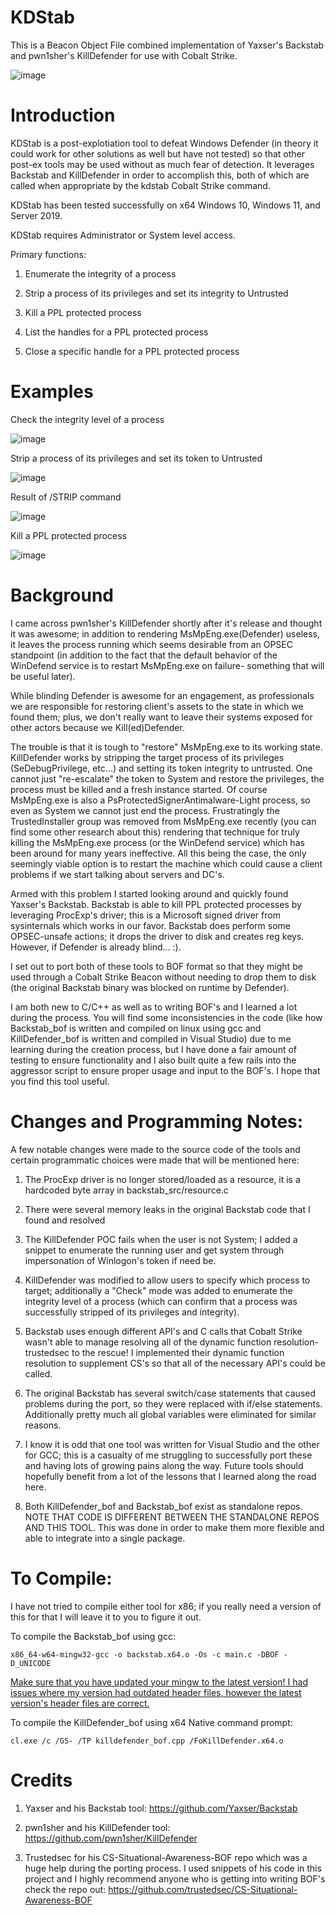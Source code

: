 # KDStab
This is a Beacon Object File combined implementation of Yaxser's Backstab and pwn1sher's KillDefender for use with Cobalt Strike. 

![image](https://user-images.githubusercontent.com/91164728/157608785-d0c93a90-78e1-4031-b08c-206985010554.png)

# Introduction
KDStab is a post-explotiation tool to defeat Windows Defender (in theory it could work for other solutions as well but have not tested) so that other post-ex tools may be used without as much fear of detection. It leverages Backstab and KillDefender in order to accomplish this, both of which are called when appropriate by the kdstab Cobalt Strike command.

KDStab has been tested successfully on x64 Windows 10, Windows 11, and Server 2019. 

KDStab requires Administrator or System level access.

Primary functions:

  1. Enumerate the integrity of a process
  
  2. Strip a process of its privileges and set its integrity to Untrusted
  
  3. Kill a PPL protected process
  
  4. List the handles for a PPL protected process
  
  5. Close a specific handle for a PPL protected process

# Examples
Check the integrity level of a process

![image](https://user-images.githubusercontent.com/91164728/157605672-d4a491e9-c8a8-4215-aef3-eaa99deb30d6.png)

Strip a process of its privileges and set its token to Untrusted

![image](https://user-images.githubusercontent.com/91164728/157605903-f2df0b50-d233-45b7-b092-6fbb6022d95c.png)

Result of /STRIP command

![image](https://user-images.githubusercontent.com/91164728/157606113-36256c63-59ef-4e15-8f18-ef3dc7ecc34f.png)

Kill a PPL protected process

![image](https://user-images.githubusercontent.com/91164728/157605876-4572bf6e-d1f2-4c1b-ac23-d5f10f863e8b.png)

# Background
I came across  pwn1sher's KillDefender shortly after it's release and thought it was awesome; in addition to rendering MsMpEng.exe(Defender) useless, it leaves the process running which seems desirable from an OPSEC standpoint (in addition to the fact that the default behavior of the WinDefend service is to restart MsMpEng.exe on failure- something that will be useful later). 

While blinding Defender is awesome for an engagement, as professionals we are responsible for restoring client's assets to the state in which we found them; plus, we don't really want to leave their systems exposed for other actors because we Kill(ed)Defender.  

The trouble is that it is tough to "restore" MsMpEng.exe to its working state.  KillDefender works by stripping the target process of its privileges (SeDebugPrivilege, etc...) and setting its token integrity to untrusted.  One cannot just "re-escalate" the token to System and restore the privileges, the process must be killed and a fresh instance started. Of course MsMpEng.exe is also a PsProtectedSignerAntimalware-Light process, so even as System we cannot just end the process. Frustratingly the TrustedInstaller group was removed from MsMpEng.exe recently (you can find some other research about this) rendering that technique for truly killing the MsMpEng.exe process (or the WinDefend service) which has been around for many years ineffective. All this being the case, the only seemingly viable option is to restart the machine which could cause a client problems if we start talking about servers and DC's.

Armed with this problem I started looking around and quickly found Yaxser's Backstab.  Backstab is able to kill PPL protected processes by leveraging ProcExp's driver; this is a Microsoft signed driver from sysinternals which works in our favor.  Backstab does perform some OPSEC-unsafe actions; it drops the driver to disk and creates reg keys.  However, if Defender is already blind... :). 

I set out to port both of these tools to BOF format so that they might be used through a Cobalt Strike Beacon without needing to drop them to disk (the original Backstab binary was blocked on runtime by Defender).

I am both new to C/C++ as well as to writing BOF's and I learned a lot during the process.  You will find some inconsistencies in the code (like how Backstab_bof is written and compiled on linux using gcc and KillDefender_bof is written and compiled in Visual Studio) due to me learning during the creation process, but I have done a fair amount of testing to ensure functionality and I also built quite a few rails into the aggressor script to ensure proper usage and input to the BOF's.  I hope that you find this tool useful.

# Changes and Programming Notes:

A few notable changes were made to the source code of the tools and certain programmatic choices were made that will be mentioned here:

  1. The ProcExp driver is no longer stored/loaded as a resource, it is a hardcoded byte array in backstab_src/resource.c

  2. There were several memory leaks in the original Backstab code that I found and resolved

  3. The KillDefender POC fails when the user is not System; I added a snippet to enumerate the running user and get system through impersonation of Winlogon's token if need be.

  4. KillDefender was modified to allow users to specify which process to target; additionally a "Check" mode was added to enumerate the integrity level of a process (which can confirm that a process was successfully stripped of its privileges and integrity).

  5. Backstab uses enough different API's and C calls that Cobalt Strike wasn't able to manage resolving all of the dynamic function resolution- trustedsec to the rescue! I implemented their dynamic function resolution to supplement CS's so that all of the necessary API's could be called.

  6. The original Backstab has several switch/case statements that caused problems during the port, so they were replaced with if/else statements.  Additionally pretty much all global variables were eliminated for similar reasons.

  7. I know it is odd that one tool was written for Visual Studio and the other for GCC; this is a casualty of me struggling to successfully port these and having lots of growing pains along the way.  Future tools should hopefully benefit from a lot of the lessons that I learned along the road here.

  8. Both KillDefender_bof and Backstab_bof exist as standalone repos. NOTE THAT CODE IS DIFFERENT BETWEEN THE STANDALONE REPOS AND THIS TOOL. This was done in order to make them more flexible and able to integrate into a single package.

# To Compile:
I have not tried to compile either tool for x86; if you really need a version of this for that I will leave it to you to figure it out.

To compile the Backstab_bof using gcc:
````
x86_64-w64-mingw32-gcc -o backstab.x64.o -Os -c main.c -DBOF -D_UNICODE
````
<ins>Make sure that you have updated your mingw to the latest version! I had issues where my version had outdated header files, however the latest version's header files are correct.</ins>

To compile the KillDefender_bof using x64 Native command prompt:
````
cl.exe /c /GS- /TP killdefender_bof.cpp /FoKillDefender.x64.o
````

# Credits
  1. Yaxser and his Backstab tool: https://github.com/Yaxser/Backstab

  2. pwn1sher and his KillDefender tool: https://github.com/pwn1sher/KillDefender

  3. Trustedsec for his CS-Situational-Awareness-BOF repo which was a huge help during the porting process.  I used snippets of his code in this project and I highly recommend anyone who is getting into writing BOF's check the repo out: https://github.com/trustedsec/CS-Situational-Awareness-BOF
